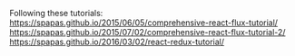 Following these tutorials:
https://spapas.github.io/2015/06/05/comprehensive-react-flux-tutorial/
https://spapas.github.io/2015/07/02/comprehensive-react-flux-tutorial-2/
https://spapas.github.io/2016/03/02/react-redux-tutorial/
